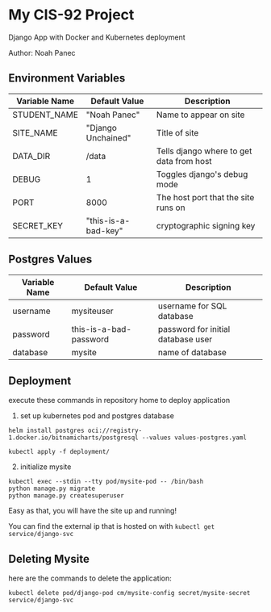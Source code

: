 # My CIS-92 Project 

Django App with Docker and Kubernetes deployment

Author: Noah Panec

## Environment Variables

| Variable Name | Default Value | Description |
| -- | -- | -- |
| STUDENT_NAME | "Noah Panec" | Name to appear on site |
| SITE_NAME | "Django Unchained" | Title of site |
| DATA_DIR | /data | Tells django where to get data from host |
| DEBUG | 1 | Toggles django's debug mode |
| PORT | 8000 | The host port that the site runs on |
| SECRET_KEY | "this-is-a-bad-key" | cryptographic signing key |

## Postgres Values

| Variable Name | Default Value | Description |
| -- | -- | -- |
| username | mysiteuser | username for SQL database |
| password | this-is-a-bad-password | password for initial database user |
| database | mysite | name of database |

## Deployment

execute these commands in repository home to deploy application

1. set up kubernetes pod and postgres database
```
helm install postgres oci://registry-1.docker.io/bitnamicharts/postgresql --values values-postgres.yaml

kubectl apply -f deployment/
```
2. initialize mysite
```
kubectl exec --stdin --tty pod/mysite-pod -- /bin/bash
python manage.py migrate
python manage.py createsuperuser
```

Easy as that, you will have the site up and running!

You can find the external ip that is hosted on with `kubectl get service/django-svc`

## Deleting Mysite

here are the commands to delete the application:

```
kubectl delete pod/django-pod cm/mysite-config secret/mysite-secret service/django-svc

```
